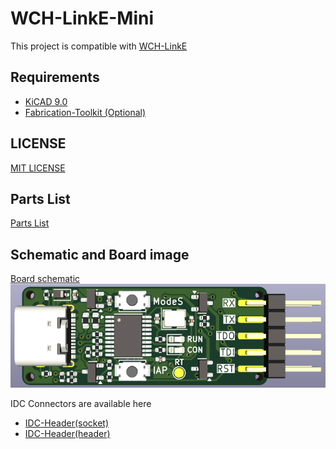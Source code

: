 # WCH-LinkE-Mini

This project is compatible with [WCH-LinkE](https://www.wch-ic.com/products/WCH-Link.html)

## Requirements
* [KiCAD 9.0](https://www.kicad.org/)
* [Fabrication-Toolkit (Optional)](https://github.com/bennymeg/Fabrication-Toolkit)

## LICENSE
[MIT LICENSE](/LICENSE)

## Parts List
[Parts List](/production/bom.csv)

## Schematic and Board image
[Board schematic](WCH-LinkE-Mini.pdf)  
![Board Image](WCH-LinkE-Mini.png)

IDC Connectors are available here
- [IDC-Header(socket)](https://www.digikey.jp/ja/products/detail/sullins-connector-solutions/SBH11-PBPC-D05-ST-BK/1990062)
- [IDC-Header(header)](https://www.digikey.jp/ja/products/detail/sullins-connector-solutions/SFH11-PBPC-D05-ST-BK/1990087)
